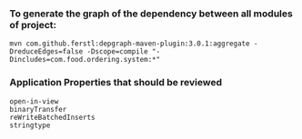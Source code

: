 ### To generate the graph of the dependency between all modules of project:

`mvn com.github.ferstl:depgraph-maven-plugin:3.0.1:aggregate -DreduceEdges=false -Dscope=compile "-Dincludes=com.food.ordering.system:*"`



### Application Properties that should be reviewed
    open-in-view
    binaryTransfer
    reWriteBatchedInserts
    stringtype
